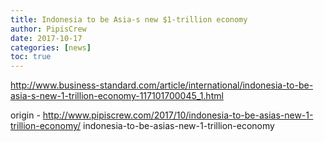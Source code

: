 ```yaml
---
title: Indonesia to be Asia-s new $1-trillion economy
author: PipisCrew
date: 2017-10-17
categories: [news]
toc: true
---
```


http://www.business-standard.com/article/international/indonesia-to-be-asia-s-new-1-trillion-economy-117101700045_1.html

origin - http://www.pipiscrew.com/2017/10/indonesia-to-be-asias-new-1-trillion-economy/ indonesia-to-be-asias-new-1-trillion-economy
